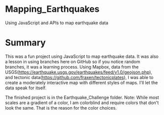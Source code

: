 # Mapping_Earthquakes
Using JavaScript and APIs to map earthquake data


# Summary
This was a fun project using JavaScript to map earthquake data. It was also a lesson in using branches here on GitHub so if you notice random branches, it was a learning process.
Using Mapbox, data from the USGS(https://earthquake.usgs.gov/earthquakes/feed/v1.0/geojson.php), and tectonic data(https://github.com/fraxen/tectonicplates), I was able to 
create a moderately interactive map with different styles of maps. I'll let the data speak for itself.

The finished project is in the Earthquake_Challenge folder.
Note: While most scales are a gradient of a color, I am colorblind and require colors that don't look the same. That is the reason for the color choices.
